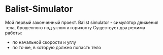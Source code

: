 # Balist-Simulator

Мой первый законченный проект.
Balist simulator - симулятор движения тела, брошенного под углом к горизонту
Существует два режима работы:
- по начальной скорости и углу
- по точке, в которую должно попасть тело
